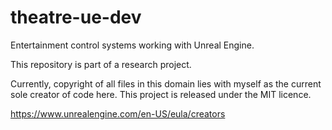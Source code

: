 # theatre-ue-dev
Entertainment control systems working with Unreal Engine.


This repository is part of a research project.

Currently, copyright of all files in this domain lies with myself as the current sole creator of code here.
This project is released under the MIT licence.

https://www.unrealengine.com/en-US/eula/creators

